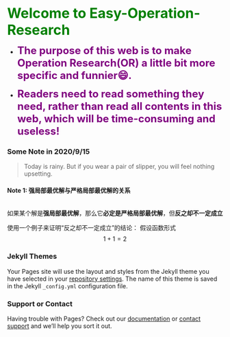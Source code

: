 <span style="font-size:2rem;color:Green">**Welcome to Easy-Operation-Research**</span>

* <span style='font-size:1.5rem;color:Purple'>**The purpose of this web is to make Operation Research(OR)  a little bit more specific and funnier:smile:.**</span> 

* <span style='font-size:1.5rem;color:Purple'>**Readers need to read something they need, rather than read all contents in this web, which will be time-consuming and useless!**</span> 

### Some Note in 2020/9/15

> Today is rainy. But if you wear a pair of slipper, you will feel nothing upsetting.

#### Note 1: 强局部最优解与严格局部最优解的关系

```

```

如果某个解是**强局部最优解**，那么它**必定是严格局部最优解**，但**反之却不一定成立**

使用一个例子来证明“反之却不一定成立”的结论：
	假设函数形式
$$
1+1=2
$$










### Jekyll Themes

Your Pages site will use the layout and styles from the Jekyll theme you have selected in your [repository settings](https://github.com/littleQiu22/littleQiu22.github.io/settings). The name of this theme is saved in the Jekyll `_config.yml` configuration file.

### Support or Contact

Having trouble with Pages? Check out our [documentation](https://docs.github.com/categories/github-pages-basics/) or [contact support](https://github.com/contact) and we’ll help you sort it out.

